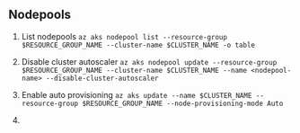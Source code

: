 ## Nodepools

1. List nodepools
`az aks nodepool list --resource-group $RESOURCE_GROUP_NAME --cluster-name $CLUSTER_NAME -o table `

2. Disable cluster autoscaler
`az aks nodepool update --resource-group $RESOURCE_GROUP_NAME --cluster-name $CLUSTER_NAME --name <nodepool-name> --disable-cluster-autoscaler`

3. Enable auto provisioning
`az aks update --name $CLUSTER_NAME --resource-group $RESOURCE_GROUP_NAME --node-provisioning-mode Auto`

4. 
